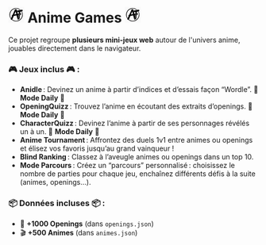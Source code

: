# ![Favicon](images/favicon-32x32.png) Anime Games ![Favicon](images/favicon-32x32.png)

Ce projet regroupe **plusieurs mini-jeux web** autour de l'univers anime, jouables directement dans le navigateur.

### 🎮 Jeux inclus 🎮 :

- **Anidle** : Devinez un anime à partir d’indices et d’essais façon “Wordle”. 🎲 **Mode Daily** 🎲
- **OpeningQuizz** : Trouvez l’anime en écoutant des extraits d’openings. 🎲 **Mode Daily** 🎲
- **CharacterQuizz** : Devinez l’anime à partir de ses personnages révélés un à un. 🎲 **Mode Daily** 🎲
- **Anime Tournament** : Affrontez des duels 1v1 entre animes ou openings et élisez vos favoris jusqu’au grand vainqueur !
- **Blind Ranking** : Classez à l’aveugle animes ou openings dans un top 10.
- **Mode Parcours** : Créez un “parcours” personnalisé : choisissez le nombre de parties pour chaque jeu, enchaînez différents défis à la suite (animes, openings…).

### 📦 Données incluses 📦 : 

- 🎵 **+1000 Openings** (dans `openings.json`)
- 🎬 **+500 Animes** (dans `animes.json`)
